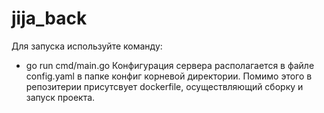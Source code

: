 # jija_back
Для запуска используйте команду:
- go run cmd/main.go
Конфигурация сервера располагается в файле config.yaml в папке конфиг корневой директории.
Помимо этого в репозитерии присутсвует dockerfile, осуществляющий сборку и запуск проекта.
